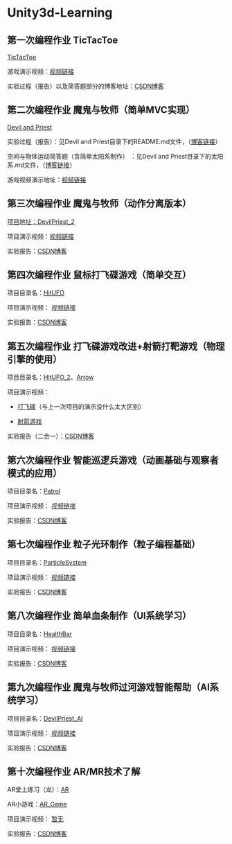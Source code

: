 # Unity3d-Learning

## 第一次编程作业 TicTacToe
[TicTacToe](https://github.com/hsyjkjkl/Unity3d-Learning/tree/master/TicTacToe)

游戏演示视频：[视频链接](https://v.youku.com/v_show/id_XNDM1NjUxMDA4MA==.html?spm=a2h3j.8428770.3416059.1)

实验过程（报告）以及简答题部分的博客地址：[CSDN博客](https://blog.csdn.net/JKJKL1/article/details/100623608)


## 第二次编程作业 魔鬼与牧师（简单MVC实现）
[Devil and Priest](https://github.com/hsyjkjkl/Unity3d-Learning/tree/master/Devil%20and%20Priest)

实验过程（报告）：见Devil and Priest目录下的README.md文件，（[博客链接](https://blog.csdn.net/JKJKL1/article/details/101112596)）

空间与物体运动简答题（含简单太阳系制作） ：见Devil and Priest目录下的太阳系.md文件，（[博客链接](https://blog.csdn.net/JKJKL1/article/details/101037982)）

游戏视频演示地址：[视频链接](https://www.bilibili.com/video/av68549827/)

## 第三次编程作业 魔鬼与牧师（动作分离版本）
[项目地址：DevilPriest_2](https://github.com/hsyjkjkl/Unity3d-Learning/tree/master/DevilPriest_2)

项目演示视频：[视频链接](https://www.bilibili.com/video/av69264945/)

实验报告：[CSDN博客](https://blog.csdn.net/JKJKL1/article/details/101535175)

## 第四次编程作业 鼠标打飞碟游戏（简单交互）

项目目录名：[HitUFO](https://github.com/hsyjkjkl/Unity3d-Learning/tree/master/HitUFO)

项目演示视频： [视频链接](https://www.bilibili.com/video/av70625167/)

实验报告：[CSDN博客](https://blog.csdn.net/JKJKL1/article/details/102451116)

## 第五次编程作业 打飞碟游戏改进+射箭打靶游戏（物理引擎的使用）

项目目录名：[HitUFO_2](https://github.com/hsyjkjkl/Unity3d-Learning/tree/master/HitUFO_2)、[Arrow](https://github.com/hsyjkjkl/Unity3d-Learning/tree/master/Arrow)

项目演示视频：

- [打飞碟](https://www.bilibili.com/video/av71640634/)（与上一次项目的演示没什么太大区别）
  
- [射箭游戏](https://www.bilibili.com/video/av71651182/)

实验报告（二合一）：[CSDN博客](https://blog.csdn.net/JKJKL1/article/details/102583871)

## 第六次编程作业 智能巡逻兵游戏（动画基础与观察者模式的应用）

项目目录名：[Patrol](https://github.com/hsyjkjkl/Unity3d-Learning/tree/master/Patrol)

项目演示视频： [视频链接](https://www.bilibili.com/video/av73608921/)

实验报告：[CSDN博客](https://blog.csdn.net/JKJKL1/article/details/102767757)

## 第七次编程作业 粒子光环制作（粒子编程基础）

项目目录名：[ParticleSystem](https://github.com/hsyjkjkl/Unity3d-Learning/tree/master/ParticleSystem)

项目演示视频： [视频链接](https://www.bilibili.com/video/av74345506/)

实验报告：[CSDN博客](https://blog.csdn.net/JKJKL1/article/details/102873466)

## 第八次编程作业 简单血条制作（UI系统学习）

项目目录名：[HealthBar](https://github.com/hsyjkjkl/Unity3d-Learning/tree/master/HealthBar)

项目演示视频： [视频链接](https://www.bilibili.com/video/av76449990/)

实验报告：[CSDN博客](https://blog.csdn.net/JKJKL1/article/details/103173090)

## 第九次编程作业 魔鬼与牧师过河游戏智能帮助（AI系统学习）

项目目录名：[DevilPriest_AI](https://github.com/hsyjkjkl/Unity3d-Learning/tree/master/DevilPriest_AI)

项目演示视频： [视频链接](https://www.bilibili.com/video/av78184534)

实验报告：[CSDN博客](https://blog.csdn.net/JKJKL1/article/details/103414624)

## 第十次编程作业 AR/MR技术了解

AR堂上练习（龙）：[AR](https://github.com/hsyjkjkl/Unity3d-Learning/tree/master/AR)

AR小游戏：[AR_Game](https://github.com/hsyjkjkl/Unity3d-Learning/tree/master/AR_Game)

项目演示视频： [暂无]()

实验报告：[CSDN博客](https://blog.csdn.net/JKJKL1/article/details/103656921)
